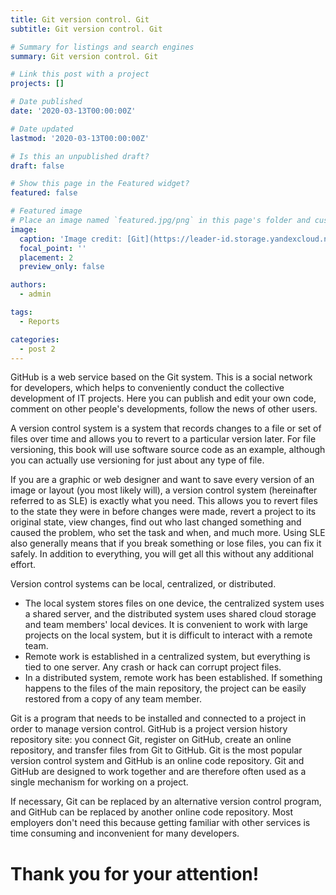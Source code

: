 ```yaml
---
title: Git version control. Git
subtitle: Git version control. Git

# Summary for listings and search engines
summary: Git version control. Git

# Link this post with a project
projects: []

# Date published
date: '2020-03-13T00:00:00Z'

# Date updated
lastmod: '2020-03-13T00:00:00Z'

# Is this an unpublished draft?
draft: false

# Show this page in the Featured widget?
featured: false

# Featured image
# Place an image named `featured.jpg/png` in this page's folder and customize its options here.
image:
  caption: 'Image credit: [Git](https://leader-id.storage.yandexcloud.net/upload/3077661/cb3860f7-05a7-4012-9020-574087a10e3f.jpg)'
  focal_point: ''
  placement: 2
  preview_only: false

authors:
  - admin

tags:
  - Reports

categories:
  - post 2
---
```


GitHub is a web service based on the Git system. This is a social network for developers, which helps to conveniently conduct the collective development of IT projects. Here you can publish and edit your own code, comment on other people's developments, follow the news of other users.

A version control system is a system that records changes to a file or set of files over time and allows you to revert to a particular version later. For file versioning, this book will use software source code as an example, although you can actually use versioning for just about any type of file.

If you are a graphic or web designer and want to save every version of an image or layout (you most likely will), a version control system (hereinafter referred to as SLE) is exactly what you need. This allows you to revert files to the state they were in before changes were made, revert a project to its original state, view changes, find out who last changed something and caused the problem, who set the task and when, and much more. Using SLE also generally means that if you break something or lose files, you can fix it safely. In addition to everything, you will get all this without any additional effort.

Version control systems can be local, centralized, or distributed.

- The local system stores files on one device, the centralized system uses a shared server, and the distributed system uses shared cloud storage and team members' local devices. It is convenient to work with large projects on the local system, but it is difficult to interact with a remote team.
- Remote work is established in a centralized system, but everything is tied to one server. Any crash or hack can corrupt project files.
- In a distributed system, remote work has been established. If something happens to the files of the main repository, the project can be easily restored from a copy of any team member.

Git is a program that needs to be installed and connected to a project in order to manage version control. GitHub is a project version history repository site: you connect Git, register on GitHub, create an online repository, and transfer files from Git to GitHub.
Git is the most popular version control system and GitHub is an online code repository. Git and GitHub are designed to work together and are therefore often used as a single mechanism for working on a project.

If necessary, Git can be replaced by an alternative version control program, and GitHub can be replaced by another online code repository. Most employers don't need this because getting familiar with other services is time consuming and inconvenient for many developers.

# Thank you for your attention!
